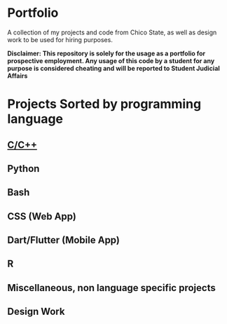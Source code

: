 # Portfolio
A collection of my projects and code from Chico State, as well as design work to be used for hiring purposes.

**Disclaimer: This repository is solely for the usage as a portfolio for prospective employment. Any usage of this code by a student for any purpose is considered cheating and will be reported to Student Judicial Affairs**

# Projects Sorted by programming language

## [C/C++]()

## Python

## Bash

## CSS (Web App)

## Dart/Flutter (Mobile App)

## R

## Miscellaneous, non language specific projects

## Design Work


